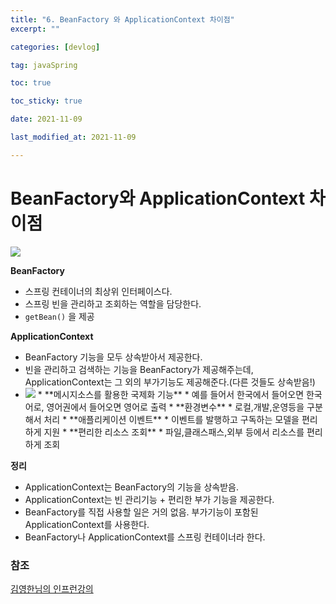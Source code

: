 ```yaml
---
title: "6. BeanFactory 와 ApplicationContext 차이점"
excerpt: ""

categories: [devlog]

tag: javaSpring

toc: true

toc_sticky: true

date: 2021-11-09

last_modified_at: 2021-11-09

---
```




# BeanFactory와 ApplicationContext 차이점



<img src="https://github.com/cano721/cano721.github.io/blob/master/_posts/md-images/springCore/springCore21.JPG?raw=true">



**BeanFactory**

* 스프링 컨테이너의 최상위 인터페이스다.
* 스프링 빈을 관리하고 조회하는 역할을 담당한다.
* `getBean()` 을 제공



**ApplicationContext**

* BeanFactory 기능을 모두 상속받아서 제공한다.
* 빈을 관리하고 검색하는 기능을 BeanFactory가 제공해주는데, ApplicationContext는 그 외의 부가기능도 제공해준다.(다른 것들도 상속받음!)
* <img src="https://github.com/cano721/cano721.github.io/blob/master/_posts/md-images/springCore/springCore22.JPG?raw=true">
  * **메시지소스를 활용한 국제화 기능**
    * 예를 들어서 한국에서 들어오면 한국어로, 영어권에서 들어오면 영어로 출력
  * **환경변수**
    * 로컬,개발,운영등을 구분해서 처리
  * **애플리케이션 이벤트**
    * 이벤트를 발행하고 구독하는 모델을 편리하게 지원
  * **편리한 리소스 조회**
    * 파일,클래스패스,외부 등에서 리소스를 편리하게 조회



**정리**

* ApplicationContext는 BeanFactory의 기능을 상속받음.
* ApplicationContext는 빈 관리기능 + 편리한 부가 기능을 제공한다.
* BeanFactory를 직접 사용할 일은 거의 없음. 부가기능이 포함된 ApplicationContext를 사용한다.
* BeanFactory나 ApplicationContext를 스프링 컨테이너라 한다.





### 참조

[김영한님의 인프런강의](https://www.inflearn.com/course/%EC%8A%A4%ED%94%84%EB%A7%81-%ED%95%B5%EC%8B%AC-%EC%9B%90%EB%A6%AC-%EA%B8%B0%EB%B3%B8%ED%8E%B8)


